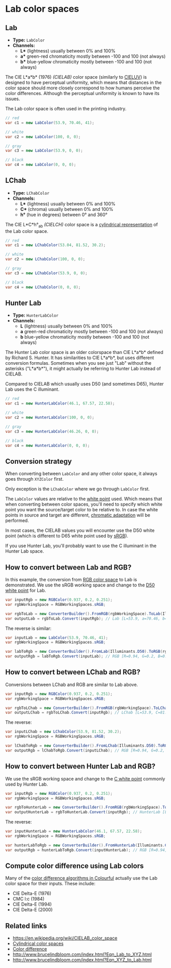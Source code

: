 # Lab color spaces

## Lab

- **Type:** `LabColor`
- **Channels:**
  - **L<span>*</span>** (lightness) usually between 0% and 100%
  - **a<span>*</span>** green-red chromaticity mostly between -100 and 100 (not always)
  - **b<span>*</span>** blue-yellow chromaticity mostly between -100 and 100 (not always)

The CIE L\*a\*b\* (1976) *(CIELAB)* color space (similarly to [CIELUV](spaces-luv.md)) is designed to have perceptual uniformity, which means that distances in the color space should more closely correspond to how humans perceive the color differences. Although the perceptual uniformity is known to have its issues.

The Lab color space is often used in the printing industry.

```csharp
// red
var c1 = new LabColor(53.9, 70.46, 41);

// white
var c2 = new LabColor(100, 0, 0);

// gray
var c3 = new LabColor(53.9, 0, 0);

// black
var c4 = new LabColor(0, 0, 0);
```


## LChab

- **Type:** `LChabColor`
- **Channels:**
  - **L<span>*</span>** (lightness) usually between 0% and 100%
  - **C<span>*</span>** (chroma) usually between 0% and 100%
  - **h<span>°</span>** (hue in degrees) between 0° and 360°

The CIE L\*C\*h°<sub>ab</sub> *(CIELCH)* color space is a [cylindrical representation](topic-cylindrical-spaces.md) of the Lab color space.

```csharp
// red
var c1 = new LChabColor(53.04, 81.52, 30.2);

// white
var c2 = new LChabColor(100, 0, 0);

// gray
var c3 = new LChabColor(53.9, 0, 0);

// black
var c4 = new LChabColor(0, 0, 0);
```


## Hunter Lab

- **Type:** `HunterLabColor`
- **Channels:**
  - **L** (lightness) usually between 0% and 100%
  - **a** green-red chromaticity mostly between -100 and 100 (not always)
  - **b** blue-yellow chromaticity mostly between -100 and 100 (not always)

The Hunter Lab color space is an older colorspace than CIE L\*a\*b\* defined by Richard S. Hunter. It has similarities to CIE L\*a\*b\*, but uses different conversion formulas. Sometimes when you see just "Lab" without the asterisks ("L\*a\*b\*"), it might actually be referring to Hunter Lab instead of CIELAB.

Compared to CIELAB which usually uses D50 (and sometimes D65), Hunter Lab uses the C illuminant.


```csharp
// red
var c1 = new HunterLabColor(46.1, 67.57, 22.58);

// white
var c2 = new HunterLabColor(100, 0, 0);

// gray
var c3 = new HunterLabColor(46.26, 0, 0);

// black
var c4 = new HunterLabColor(0, 0, 0);
```



## Conversion strategy

When converting between `LabColor` and any other color space, it always goes through `XYZColor` first.

Only exception is the `LChabColor` where we go through `LabColor` first.

The `LabColor` values are relative to the [white point](topic-illuminants.md) used. Which means that when converting between color spaces, you'll need to specify which white point you want the source/target color to be relative to. In case the white points in source and target are different, [chromatic adaptation](topic-conversion.md#chromatic-adaptation) will be performed.

In most cases, the CIELAB values you will encounter use the D50 white point (which is different to D65 white point used by [sRGB](spaces-rgb.md)).

If you use Hunter Lab, you'll probably want to use the C illuminant in the Hunter Lab space.


## How to convert between Lab and RGB?

In this example, the conversion from [RGB color space](spaces-rgb.md) to Lab is demonstrated. We use the sRGB working space and change to the [D50 white point](topic-illuminants.md) for Lab.

```csharp
var inputRgb = new RGBColor(0.937, 0.2, 0.251);
var rgbWorkingSpace = RGBWorkingSpaces.sRGB;

var rgbToLab = new ConverterBuilder().FromRGB(rgbWorkingSpace).ToLab(Illuminants.D50).Build();
var outputLab = rgbToLab.Convert(inputRgb); // Lab [L=53.9, a=70.46, b=41]
```

The reverse is similar:

```csharp
var inputLab = new LabColor(53.9, 70.46, 41);
var rgbWorkingSpace = RGBWorkingSpaces.sRGB;

var labToRgb = new ConverterBuilder().FromLab(Illuminants.D50).ToRGB(rgbWorkingSpace).Build();
var outputRgb = labToRgb.Convert(inputLab); // RGB [R=0.94, G=0.2, B=0.25]
```


## How to convert between LChab and RGB?

Conversions between LChab and RGB are similar to Lab above.

```csharp
var inputRgb = new RGBColor(0.937, 0.2, 0.251);
var rgbWorkingSpace = RGBWorkingSpaces.sRGB;

var rgbToLChab = new ConverterBuilder().FromRGB(rgbWorkingSpace).ToLChab(Illuminants.D50).Build();
var outputLChab = rgbToLChab.Convert(inputRgb); // LChab [L=53.9, C=81.52, h=30.2]
```

The reverse:

```csharp
var inputLChab = new LChabColor(53.9, 81.52, 30.2);
var rgbWorkingSpace = RGBWorkingSpaces.sRGB;

var lChabToRgb = new ConverterBuilder().FromLChab(Illuminants.D50).ToRGB(rgbWorkingSpace).Build();
var outputRgb = lChabToRgb.Convert(inputLChab); // RGB [R=0.94, G=0.2, B=0.25]
```


## How to convert between Hunter Lab and RGB?

We use the sRGB working space and change to the [C white point](topic-illuminants.md) commonly used by Hunter Lab.

```csharp
var inputRgb = new RGBColor(0.937, 0.2, 0.251);
var rgbWorkingSpace = RGBWorkingSpaces.sRGB;

var rgbToHunterLab = new ConverterBuilder().FromRGB(rgbWorkingSpace).ToHunterLab(Illuminants.C).Build();
var outputHunterLab = rgbToHunterLab.Convert(inputRgb); // HunterLab [L=46.1, a=67.57, b=22.58]
```

The reverse:

```csharp
var inputHunterLab = new HunterLabColor(46.1, 67.57, 22.58);
var rgbWorkingSpace = RGBWorkingSpaces.sRGB;

var hunterLabToRgb = new ConverterBuilder().FromHunterLab(Illuminants.C).ToRGB(rgbWorkingSpace).Build();
var outputRgb = hunterLabToRgb.Convert(inputHunterLab); // RGB [R=0.94, G=0.2, B=0.25]
```


## Compute color difference using Lab colors

Many of the [color difference algorithms in Colourful](topic-color-difference.md) actually use the Lab color space for their inputs. These include:

- CIE Delta-E (1976)
- CMC l:c (1984)
- CIE Delta-E (1994)
- CIE Delta-E (2000)


## Related links

- https://en.wikipedia.org/wiki/CIELAB_color_space
- [Cylindrical color spaces](topic-cylindrical-spaces.md)
- [Color difference](topic-color-difference.md)
- http://www.brucelindbloom.com/index.html?Eqn_Lab_to_XYZ.html
- http://www.brucelindbloom.com/index.html?Eqn_XYZ_to_Lab.html
